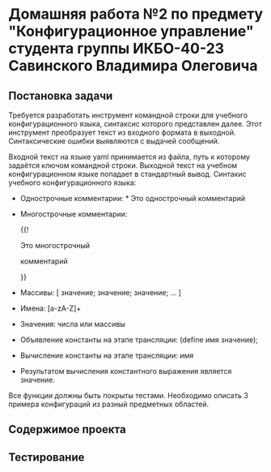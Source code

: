 # Домашняя работа №2 по предмету "Конфигурационное управление" студента группы ИКБО-40-23 Савинского Владимира Олеговича

## Постановка задачи
Требуется разработать инструмент командной строки для учебного конфигурационного языка, синтаксис которого представлен далее. Этот инструмент преобразует текст из входного формата в выходной. Синтаксические ошибки выявляются с выдачей сообщений.

Входной текст на языке yaml принимается из файла, путь к которому задаётся ключом командной строки. Выходной текст на учебном конфигурационном языке попадает в стандартный вывод.
Синтакис учебного конфигурационного языка:
- Однострочные комментарии: * Это однострочный комментарий
- Многострочные комментарии:
  
  {{!
  
  Это многострочный
  
  комментарий
  
  }}
- Массивы: [ значение; значение; значение; ... ]
- Имена: [a-zA-Z]+
- Значения: числа или массивы
- Объявление константы на этапе трансляции: (define имя значение);
- Вычисление константы на этапе трансляции: $имя$
- Результатом вычисления константного выражения является значение.

Все функции должны быть покрыты тестами. Необходимо описать 3 примера конфигураций из разный предметных областей.

## Содержимое проекта



## Тестирование



